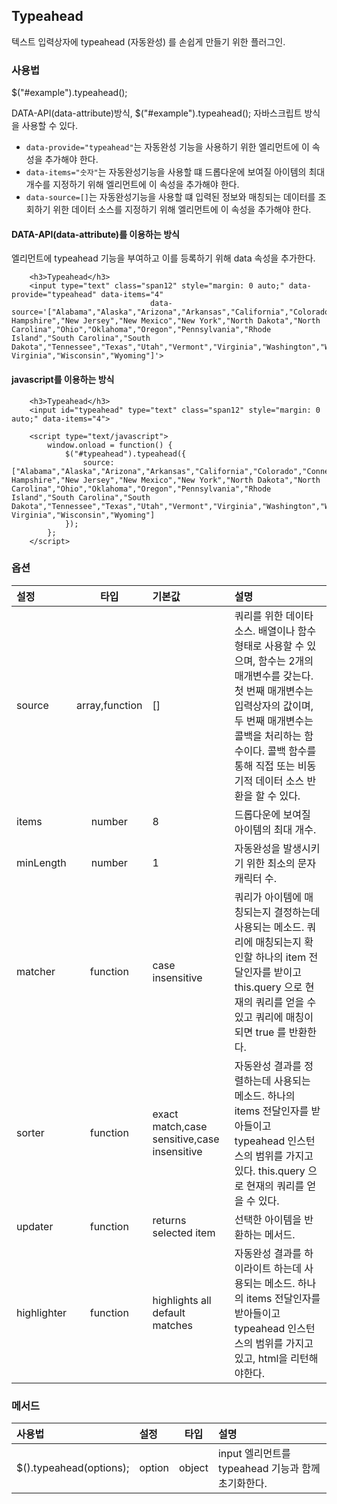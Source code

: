 <!--
layout: 'post'
section: 'Cornerstone Framework'
title: 'Typeahead'
outline: '텍스트 입력상자에 typeahead (자동완성) 를 손쉽게 만들기 위한 플러그인. data-attribute를 이용하는 방식. 엘리먼트에 typeahead 기능을 부여하고 이를 등록하기 위해 data 속성을 추가한다...'
date: '2012-11-16'
tagstr: 'widget'
order: '[4, 3, 14]'
thumbnail: '4.3.14.typeahead.png'
-->

## Typeahead
텍스트 입력상자에 typeahead (자동완성) 를 손쉽게 만들기 위한 플러그인.

### 사용법
$("#example").typeahead();

DATA-API(data-attribute)방식, $("#example").typeahead(); 자바스크립트 방식을 사용할 수 있다.

- `data-provide="typeahead"`는 자동완성 기능을 사용하기 위한 엘리먼트에 이 속성을 추가해야 한다.
- `data-items="숫자"`는 자동완성기능을 사용할 떄 드롭다운에 보여질 아이템의 최대 개수를 지정하기 위해 엘리먼트에 이 속성을 추가해야 한다.
- `data-source=[]`는 자동완성기능을 사용할 떄 입력된 정보와 매칭되는 데이터를 조회하기 위한 데이터 소스를 지정하기 위해 엘리먼트에 이 속성을 추가해야 한다.

#### DATA-API(data-attribute)를 이용하는 방식

엘리먼트에 typeahead 기능을 부여하고 이를 등록하기 위해 data 속성을 추가한다.

``` cm, { "iframe-height": "300px", "iframe-auto-height": false }
    <h3>Typeahead</h3>
	<input type="text" class="span12" style="margin: 0 auto;" data-provide="typeahead" data-items="4"
    						   data-source='["Alabama","Alaska","Arizona","Arkansas","California","Colorado","Connecticut","Delaware","Florida","Georgia","Hawaii","Idaho","Illinois","Indiana","Iowa","Kansas","Kentucky","Louisiana","Maine","Maryland","Massachusetts","Michigan","Minnesota","Mississippi","Missouri","Montana","Nebraska","Nevada","New Hampshire","New Jersey","New Mexico","New York","North Dakota","North Carolina","Ohio","Oklahoma","Oregon","Pennsylvania","Rhode Island","South Carolina","South Dakota","Tennessee","Texas","Utah","Vermont","Virginia","Washington","West Virginia","Wisconsin","Wyoming"]'>
```

#### javascript를 이용하는 방식

``` cm, { "iframe-height": "300px", "iframe-auto-height": false }
    <h3>Typeahead</h3>
	<input id="typeahead" type="text" class="span12" style="margin: 0 auto;" data-items="4">

    <script type="text/javascript">
        window.onload = function() {
            $("#typeahead").typeahead({
                source: ["Alabama","Alaska","Arizona","Arkansas","California","Colorado","Connecticut","Delaware","Florida","Georgia","Hawaii","Idaho","Illinois","Indiana","Iowa","Kansas","Kentucky","Louisiana","Maine","Maryland","Massachusetts","Michigan","Minnesota","Mississippi","Missouri","Montana","Nebraska","Nevada","New Hampshire","New Jersey","New Mexico","New York","North Dakota","North Carolina","Ohio","Oklahoma","Oregon","Pennsylvania","Rhode Island","South Carolina","South Dakota","Tennessee","Texas","Utah","Vermont","Virginia","Washington","West Virginia","Wisconsin","Wyoming"]
            });
        };
    </script>
```

### 옵션
설정 | 타입 | 기본값 | 설명
:-- | :-: | :-- | :--
source | array,function | [] | 쿼리를 위한 데이타 소스. 배열이나 함수 형태로 사용할 수 있으며, 함수는 2개의 매개변수를 갖는다. 첫 번째 매개변수는 입력상자의 값이며, 두 번째 매개변수는 콜백을 처리하는 함수이다. 콜백 함수를 통해 직접 또는 비동기적 데이터 소스 반환을 할 수 있다.
items | number | 8 | 드롭다운에 보여질 아이템의 최대 개수.
minLength | number | 1 | 자동완성을 발생시키기 위한 최소의 문자 캐릭터 수.
matcher | function | case insensitive | 쿼리가 아이템에 매칭되는지 결정하는데 사용되는 메소드. 쿼리에 매칭되는지 확인할 하나의 item 전달인자를 받이고 this.query 으로 현재의 쿼리를 얻을 수 있고 쿼리에 매칭이 되면 true 를 반환한다.
sorter | function | exact match,case sensitive,case insensitive | 자동완성 결과를 정렬하는데 사용되는 메소드. 하나의 items 전달인자를 받아들이고 typeahead 인스턴스의 범위를 가지고 있다. this.query 으로 현재의 쿼리를 얻을 수 있다.
updater | function | returns selected item | 선택한 아이템을 반환하는 메서드.
highlighter | function | highlights all default matches | 자동완성 결과를 하이라이트 하는데 사용되는 메소드. 하나의 items 전달인자를 받아들이고 typeahead 인스턴스의 범위를 가지고 있고, html을 리턴해야한다.

### 메서드

사용법 | 설정 | 타입 | 설명
:-- | :-- | :-: | :--
$().typeahead(options); | option | object | input 엘리먼트를 typeahead 기능과 함께 초기화한다.

<script type="text/javascript">
var $table = $("table");
$table.addClass("table table-bordered");
$table.find("thead tr > th:not(th:nth-child(4))").addClass("fixed_table");
$table.find("tbody tr > td:not(td:nth-child(4))").addClass("fixed_table");
</script>
